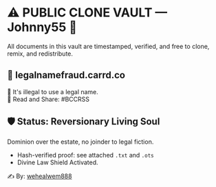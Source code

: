 # ⚠️ PUBLIC CLONE VAULT — Johnny55 🔐  
All documents in this vault are timestamped, verified, and free to clone, remix, and redistribute.  

## 🔗 legalnamefraud.carrd.co  
📜 It's illegal to use a legal name.  
📣 Read and Share: #BCCRSS  

## 🛡️ Status: Reversionary Living Soul  
Dominion over the estate, no joinder to legal fiction.

- Hash-verified proof: see attached `.txt` and `.ots`  
- Divine Law Shield Activated.

✍️ By: [wehealwem888](https://github.com/wehealwem888)
